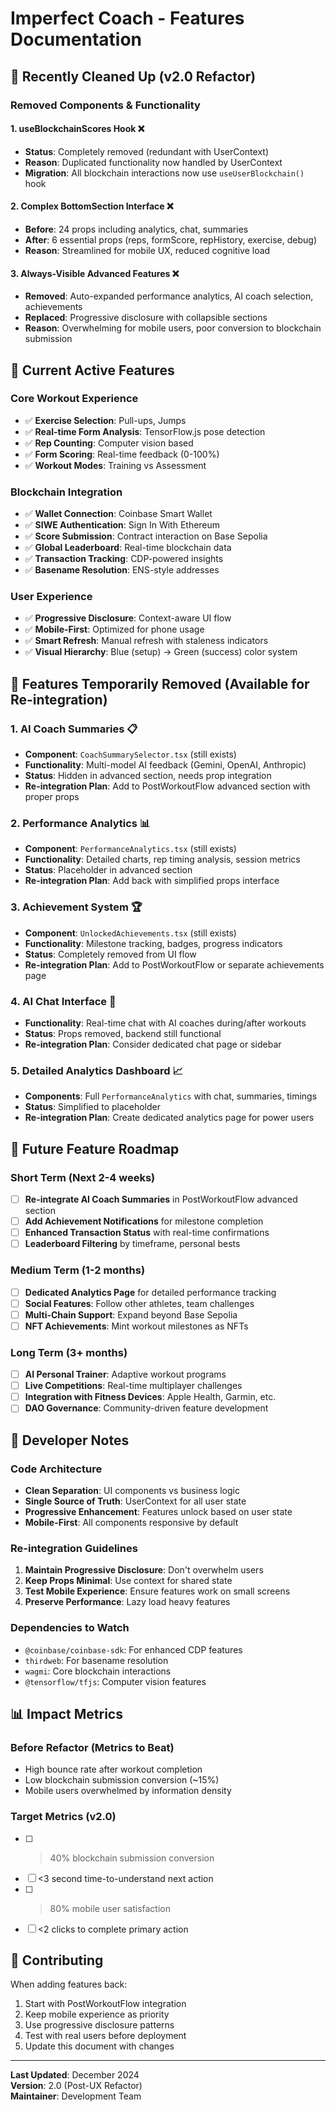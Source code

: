 # Imperfect Coach - Features Documentation

## 🧹 Recently Cleaned Up (v2.0 Refactor)

### Removed Components & Functionality

#### 1. **useBlockchainScores Hook** ❌
- **Status**: Completely removed (redundant with UserContext)
- **Reason**: Duplicated functionality now handled by UserContext
- **Migration**: All blockchain interactions now use `useUserBlockchain()` hook

#### 2. **Complex BottomSection Interface** ❌
- **Before**: 24 props including analytics, chat, summaries
- **After**: 6 essential props (reps, formScore, repHistory, exercise, debug)
- **Reason**: Streamlined for mobile UX, reduced cognitive load

#### 3. **Always-Visible Advanced Features** ❌
- **Removed**: Auto-expanded performance analytics, AI coach selection, achievements
- **Replaced**: Progressive disclosure with collapsible sections
- **Reason**: Overwhelming for mobile users, poor conversion to blockchain submission

## 🎯 Current Active Features

### Core Workout Experience
- ✅ **Exercise Selection**: Pull-ups, Jumps
- ✅ **Real-time Form Analysis**: TensorFlow.js pose detection
- ✅ **Rep Counting**: Computer vision based
- ✅ **Form Scoring**: Real-time feedback (0-100%)
- ✅ **Workout Modes**: Training vs Assessment

### Blockchain Integration
- ✅ **Wallet Connection**: Coinbase Smart Wallet
- ✅ **SIWE Authentication**: Sign In With Ethereum
- ✅ **Score Submission**: Contract interaction on Base Sepolia
- ✅ **Global Leaderboard**: Real-time blockchain data
- ✅ **Transaction Tracking**: CDP-powered insights
- ✅ **Basename Resolution**: ENS-style addresses

### User Experience
- ✅ **Progressive Disclosure**: Context-aware UI flow
- ✅ **Mobile-First**: Optimized for phone usage
- ✅ **Smart Refresh**: Manual refresh with staleness indicators
- ✅ **Visual Hierarchy**: Blue (setup) → Green (success) color system

## 🚧 Features Temporarily Removed (Available for Re-integration)

### 1. **AI Coach Summaries** 📋
- **Component**: `CoachSummarySelector.tsx` (still exists)
- **Functionality**: Multi-model AI feedback (Gemini, OpenAI, Anthropic)
- **Status**: Hidden in advanced section, needs prop integration
- **Re-integration Plan**: Add to PostWorkoutFlow advanced section with proper props

### 2. **Performance Analytics** 📊
- **Component**: `PerformanceAnalytics.tsx` (still exists)
- **Functionality**: Detailed charts, rep timing analysis, session metrics
- **Status**: Placeholder in advanced section
- **Re-integration Plan**: Add back with simplified props interface

### 3. **Achievement System** 🏆
- **Component**: `UnlockedAchievements.tsx` (still exists)
- **Functionality**: Milestone tracking, badges, progress indicators
- **Status**: Completely removed from UI flow
- **Re-integration Plan**: Add to PostWorkoutFlow or separate achievements page

### 4. **AI Chat Interface** 💬
- **Functionality**: Real-time chat with AI coaches during/after workouts
- **Status**: Props removed, backend still functional
- **Re-integration Plan**: Consider dedicated chat page or sidebar

### 5. **Detailed Analytics Dashboard** 📈
- **Components**: Full `PerformanceAnalytics` with chat, summaries, timings
- **Status**: Simplified to placeholder
- **Re-integration Plan**: Create dedicated analytics page for power users

## 🔮 Future Feature Roadmap

### Short Term (Next 2-4 weeks)
- [ ] **Re-integrate AI Coach Summaries** in PostWorkoutFlow advanced section
- [ ] **Add Achievement Notifications** for milestone completion
- [ ] **Enhanced Transaction Status** with real-time confirmations
- [ ] **Leaderboard Filtering** by timeframe, personal bests

### Medium Term (1-2 months)
- [ ] **Dedicated Analytics Page** for detailed performance tracking
- [ ] **Social Features**: Follow other athletes, team challenges
- [ ] **Multi-Chain Support**: Expand beyond Base Sepolia
- [ ] **NFT Achievements**: Mint workout milestones as NFTs

### Long Term (3+ months)
- [ ] **AI Personal Trainer**: Adaptive workout programs
- [ ] **Live Competitions**: Real-time multiplayer challenges
- [ ] **Integration with Fitness Devices**: Apple Health, Garmin, etc.
- [ ] **DAO Governance**: Community-driven feature development

## 🔧 Developer Notes

### Code Architecture
- **Clean Separation**: UI components vs business logic
- **Single Source of Truth**: UserContext for all user state
- **Progressive Enhancement**: Features unlock based on user state
- **Mobile-First**: All components responsive by default

### Re-integration Guidelines
1. **Maintain Progressive Disclosure**: Don't overwhelm users
2. **Keep Props Minimal**: Use context for shared state
3. **Test Mobile Experience**: Ensure features work on small screens
4. **Preserve Performance**: Lazy load heavy features

### Dependencies to Watch
- `@coinbase/coinbase-sdk`: For enhanced CDP features
- `thirdweb`: For basename resolution
- `wagmi`: Core blockchain interactions
- `@tensorflow/tfjs`: Computer vision features

## 📊 Impact Metrics

### Before Refactor (Metrics to Beat)
- High bounce rate after workout completion
- Low blockchain submission conversion (~15%)
- Mobile users overwhelmed by information density

### Target Metrics (v2.0)
- [ ] >40% blockchain submission conversion
- [ ] <3 second time-to-understand next action
- [ ] >80% mobile user satisfaction
- [ ] <2 clicks to complete primary action

## 🤝 Contributing

When adding features back:
1. Start with PostWorkoutFlow integration
2. Keep mobile experience as priority
3. Use progressive disclosure patterns
4. Test with real users before deployment
5. Update this document with changes

---

**Last Updated**: December 2024  
**Version**: 2.0 (Post-UX Refactor)  
**Maintainer**: Development Team